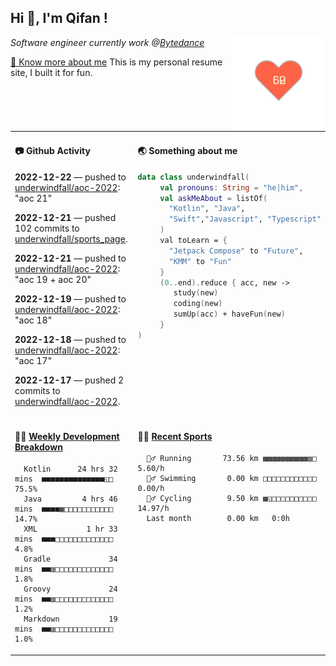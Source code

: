  <h2> Hi 👋, I'm Qifan ! </h2>
 <a href="https://github.com/underwindfall/iBeats"><img align="right" width="150px" src="https://raw.githubusercontent.com/underwindfall/iBeats/main/files/heart.svg"/></a>
 <p><em>Software engineer currently work @<a href="https://www.bytedance.com/en/">Bytedance</a></em></p>
 <p><a href="https://qifanyang.com/resume" target="_blank"> 🔭 Know more about me</a> This is my personal resume site, I built it for fun.</p>
 <table width="960px"><tr><td valign="top" width="50%">

  #### 📷 Github Activity
  <!-- githubActivity starts -->
**2022-12-22** — pushed to [underwindfall/aoc-2022](https://api.github.com/repos/underwindfall/aoc-2022): "aoc 21"

**2022-12-21** — pushed 102 commits to [underwindfall/sports_page](https://api.github.com/repos/underwindfall/sports_page).

**2022-12-21** — pushed to [underwindfall/aoc-2022](https://api.github.com/repos/underwindfall/aoc-2022): "aoc 19 + aoc 20"

**2022-12-19** — pushed to [underwindfall/aoc-2022](https://api.github.com/repos/underwindfall/aoc-2022): "aoc 18"

**2022-12-18** — pushed to [underwindfall/aoc-2022](https://api.github.com/repos/underwindfall/aoc-2022): "aoc 17"

**2022-12-17** — pushed 2 commits to [underwindfall/aoc-2022](https://api.github.com/repos/underwindfall/aoc-2022).
  <!-- githubActivity ends -->
  </td><td valign="top" width="50%">

  #### 🌏 Something about me
  <!-- profile starts -->
  ```kotlin
  data class underwindfall(
       val pronouns: String = "he|him",
       val askMeAbout = listOf(
         "Kotlin", "Java",
         "Swift","Javascript", "Typescript"
       )
       val toLearn = {
         "Jetpack Compose" to "Future",
         "KMM" to "Fun"
       }
       (0..end).reduce { acc, new ->
          study(new)
          coding(new)
          sumUp(acc) + haveFun(new)
       }
  )
  ```
  <!-- profile ends -->
  </td></tr><tr><td valign="top" width="50%">
  
  #### 🏊‍♂️ <a href="https://gist.github.com/underwindfall/377ee88ba1fabd1e93516e48ca9c61eb" target="_blank">Weekly Development Breakdown</a>
   <!-- codeTime starts -->
   ```text
     Kotlin      24 hrs 32 mins  ■■■■■■■■■■■■■■◱□  75.5%
     Java         4 hrs 46 mins  ■■■■▦□□□□□□□□□□□  14.7%
     XML           1 hr 33 mins  ■■■□□□□□□□□□□□□□   4.8%
     Gradle             34 mins  ■■▥□□□□□□□□□□□□□   1.8%
     Groovy             24 mins  ■■▥□□□□□□□□□□□□□   1.2%
     Markdown           19 mins  ■■▥□□□□□□□□□□□□□   1.0%
   ```
   <!-- codeTime starts -->
   </td>
   <td valign="top" width="50%">

   #### 🤾‍♂️ <a href="https://gist.github.com/underwindfall/76198d6f6918f9f94d022c8ad881f98b" target="_blank">Recent Sports</a>

   <!-- Sports starts -->
   ```text
     ‍🏃‍♂️ Running       73.56 km ▩▩▩▩▩▩▩▩▩▩▨□  5.60/h
     🏊‍♂️ Swimming       0.00 km □□□□□□□□□□□□  0.00/h
     🚴‍♂️ Cycling        9.50 km ▩◱□□□□□□□□□□ 14.97/h
     Last month        0.00 km   0:0h
   ```
   <!-- Sports ends -->
   </td></tr></table>